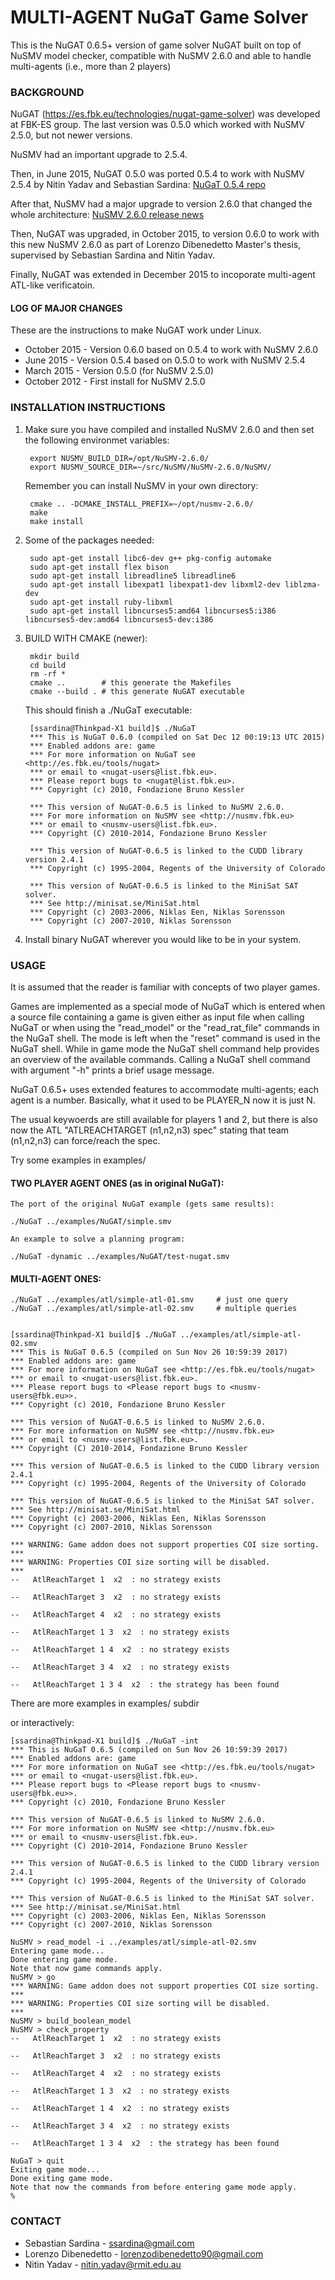 # MULTI-AGENT NuGaT Game Solver #

This is the NuGAT 0.6.5+ version of game solver NuGAT built on top of NuSMV model checker, compatible with NuSMV 2.6.0 and able to handle multi-agents (i.e., more than 2 players)

### BACKGROUND ###

NuGAT (https://es.fbk.eu/technologies/nugat-game-solver) was developed at FBK-ES
group. The last version was 0.5.0 which worked with NuSMV 2.5.0, but not newer
versions. 

NuSMV had an important upgrade to 2.5.4.

Then, in June 2015, NuGAT 0.5.0 was ported 0.5.4 to work with NuSMV 2.5.4 by 
Nitin Yadav and Sebastian Sardina: [NuGaT 0.5.4 repo](https://bitbucket.org/nitinyadav/nugat-0.5.4)

After that, NuSMV had a major upgrade to version 2.6.0 that changed the whole 
architecture: [NuSMV 2.6.0 release news](http://nusmv.fbk.eu/announce-NuSMV-2.6.0.txt)

Then, NuGAT was upgraded, in October 2015, to version 0.6.0 to work with this 
new NuSMV 2.6.0 as part of Lorenzo Dibenedetto Master's thesis, supervised by
Sebastian Sardina and Nitin Yadav. 

Finally, NuGAT was extended in December 2015 to incoporate multi-agent ATL-like
verificatoin.


#### LOG OF MAJOR CHANGES ####

These are the instructions to make NuGAT work under Linux.

* October 2015 - Version 0.6.0 based on 0.5.4 to work with NuSMV 2.6.0
* June 2015 - Version 0.5.4 based on 0.5.0 to work with NuSMV 2.5.4
* March 2015 - Version 0.5.0 (for NuSMV 2.5.0)
* October 2012 - First install for NuSMV 2.5.0

### INSTALLATION INSTRUCTIONS ###


1. Make sure you have compiled and installed NuSMV 2.6.0 and then set
the following environmet variables:

        export NUSMV_BUILD_DIR=/opt/NuSMV-2.6.0/
        export NUSMV_SOURCE_DIR=~/src/NuSMV/NuSMV-2.6.0/NuSMV/
        
    Remember you can install NuSMV in your own directory:

        cmake .. -DCMAKE_INSTALL_PREFIX=~/opt/nusmv-2.6.0/
        make
        make install


2. Some of the packages needed:

        sudo apt-get install libc6-dev g++ pkg-config automake
        sudo apt-get install flex bison 
        sudo apt-get install libreadline5 libreadline6
        sudo apt-get install libexpat1 libexpat1-dev libxml2-dev liblzma-dev 
        sudo apt-get install ruby-libxml 
        sudo apt-get install libncurses5:amd64 libncurses5:i386 libncurses5-dev:amd64 libncurses5-dev:i386

3. BUILD WITH CMAKE (newer):

        mkdir build
        cd build
        rm -rf *
        cmake ..        # this generate the Makefiles
        cmake --build . # this generate NuGAT executable

    This should finish a ./NuGaT executable:
        
        [ssardina@Thinkpad-X1 build]$ ./NuGaT 
        *** This is NuGaT 0.6.0 (compiled on Sat Dec 12 00:19:13 UTC 2015)
        *** Enabled addons are: game 
        *** For more information on NuGaT see <http://es.fbk.eu/tools/nugat>
        *** or email to <nugat-users@list.fbk.eu>.
        *** Please report bugs to <nugat@list.fbk.eu>.
        *** Copyright (c) 2010, Fondazione Bruno Kessler

        *** This version of NuGAT-0.6.5 is linked to NuSMV 2.6.0.
        *** For more information on NuSMV see <http://nusmv.fbk.eu>
        *** or email to <nusmv-users@list.fbk.eu>.
        *** Copyright (C) 2010-2014, Fondazione Bruno Kessler

        *** This version of NuGAT-0.6.5 is linked to the CUDD library version 2.4.1
        *** Copyright (c) 1995-2004, Regents of the University of Colorado

        *** This version of NuGAT-0.6.5 is linked to the MiniSat SAT solver. 
        *** See http://minisat.se/MiniSat.html
        *** Copyright (c) 2003-2006, Niklas Een, Niklas Sorensson
        *** Copyright (c) 2007-2010, Niklas Sorensson

4. Install binary NuGAT wherever you would like to be in your system.




### USAGE ###

It is assumed that the reader is familiar with concepts of two player games.

Games are implemented as a special mode of NuGaT which is entered when
a source file containing a game is given either as input file when
calling NuGaT or when using the "read_model" or the "read_rat_file"
commands in the NuGaT shell. The mode is left when the "reset" command
is used in the NuGaT shell. While in game mode the NuGaT shell command
help provides an overview of the available commands. Calling a NuGaT
shell command with argument "-h" prints a brief usage message.

NuGaT 0.6.5+ uses extended features to accommodate multi-agents; each
agent is a number. Basically, what it used to be PLAYER_N now it is just N.

The usual keywoerds are still available for players 1 and 2, but there is also
now the ATL "ATLREACHTARGET (n1,n2,n3) spec" stating that team (n1,n2,n3) can 
force/reach the spec. 


Try some examples in examples/

#### TWO PLAYER AGENT ONES (as in original NuGaT): ####

    The port of the original NuGaT example (gets same results):
    
    ./NuGaT ../examples/NuGAT/simple.smv

    An example to solve a planning program:

    ./NuGaT -dynamic ../examples/NuGAT/test-nugat.smv


#### MULTI-AGENT ONES: ####


    ./NuGaT ../examples/atl/simple-atl-01.smv     # just one query
    ./NuGaT ../examples/atl/simple-atl-02.smv     # multiple queries


    [ssardina@Thinkpad-X1 build]$ ./NuGaT ../examples/atl/simple-atl-02.smv 
    *** This is NuGaT 0.6.5 (compiled on Sun Nov 26 10:59:39 2017)
    *** Enabled addons are: game 
    *** For more information on NuGaT see <http://es.fbk.eu/tools/nugat>
    *** or email to <nugat-users@list.fbk.eu>.
    *** Please report bugs to <Please report bugs to <nusmv-users@fbk.eu>>.
    *** Copyright (c) 2010, Fondazione Bruno Kessler

    *** This version of NuGAT-0.6.5 is linked to NuSMV 2.6.0.
    *** For more information on NuSMV see <http://nusmv.fbk.eu>
    *** or email to <nusmv-users@list.fbk.eu>.
    *** Copyright (C) 2010-2014, Fondazione Bruno Kessler

    *** This version of NuGAT-0.6.5 is linked to the CUDD library version 2.4.1
    *** Copyright (c) 1995-2004, Regents of the University of Colorado

    *** This version of NuGAT-0.6.5 is linked to the MiniSat SAT solver. 
    *** See http://minisat.se/MiniSat.html
    *** Copyright (c) 2003-2006, Niklas Een, Niklas Sorensson
    *** Copyright (c) 2007-2010, Niklas Sorensson

    *** WARNING: Game addon does not support properties COI size sorting.  ***
    *** WARNING: Properties COI size sorting will be disabled.             ***
    --   AtlReachTarget 1  x2  : no strategy exists

    --   AtlReachTarget 3  x2  : no strategy exists

    --   AtlReachTarget 4  x2  : no strategy exists

    --   AtlReachTarget 1 3  x2  : no strategy exists

    --   AtlReachTarget 1 4  x2  : no strategy exists

    --   AtlReachTarget 3 4  x2  : no strategy exists

    --   AtlReachTarget 1 3 4  x2  : the strategy has been found



There are more examples in examples/ subdir

or interactively:

    [ssardina@Thinkpad-X1 build]$ ./NuGaT -int
    *** This is NuGaT 0.6.5 (compiled on Sun Nov 26 10:59:39 2017)
    *** Enabled addons are: game 
    *** For more information on NuGaT see <http://es.fbk.eu/tools/nugat>
    *** or email to <nugat-users@list.fbk.eu>.
    *** Please report bugs to <Please report bugs to <nusmv-users@fbk.eu>>.
    *** Copyright (c) 2010, Fondazione Bruno Kessler

    *** This version of NuGAT-0.6.5 is linked to NuSMV 2.6.0.
    *** For more information on NuSMV see <http://nusmv.fbk.eu>
    *** or email to <nusmv-users@list.fbk.eu>.
    *** Copyright (C) 2010-2014, Fondazione Bruno Kessler

    *** This version of NuGAT-0.6.5 is linked to the CUDD library version 2.4.1
    *** Copyright (c) 1995-2004, Regents of the University of Colorado

    *** This version of NuGAT-0.6.5 is linked to the MiniSat SAT solver. 
    *** See http://minisat.se/MiniSat.html
    *** Copyright (c) 2003-2006, Niklas Een, Niklas Sorensson
    *** Copyright (c) 2007-2010, Niklas Sorensson

    NuSMV > read_model -i ../examples/atl/simple-atl-02.smv 
    Entering game mode...
    Done entering game mode.
    Note that now game commands apply.
    NuSMV > go
    *** WARNING: Game addon does not support properties COI size sorting.  ***
    *** WARNING: Properties COI size sorting will be disabled.             ***
    NuSMV > build_boolean_model 
    NuSMV > check_property 
    --   AtlReachTarget 1  x2  : no strategy exists

    --   AtlReachTarget 3  x2  : no strategy exists

    --   AtlReachTarget 4  x2  : no strategy exists

    --   AtlReachTarget 1 3  x2  : no strategy exists

    --   AtlReachTarget 1 4  x2  : no strategy exists

    --   AtlReachTarget 3 4  x2  : no strategy exists

    --   AtlReachTarget 1 3 4  x2  : the strategy has been found

    NuGaT > quit
    Exiting game mode...
    Done exiting game mode.
    Note that now the commands from before entering game mode apply.
    %













### CONTACT ###

* Sebastian Sardina - ssardina@gmail.com 
* Lorenzo Dibenedetto - lorenzodibenedetto90@gmail.com
* Nitin Yadav - nitin.yadav@rmit.edu.au


